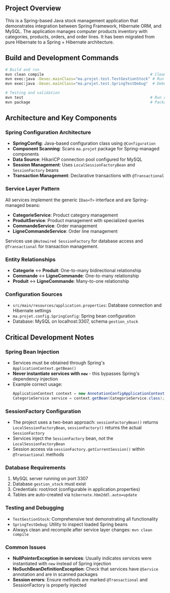 
## Project Overview

This is a Spring-based Java stock management application that demonstrates integration between Spring Framework, Hibernate ORM, and MySQL. The application manages computer products inventory with categories, products, orders, and order lines. It has been migrated from pure Hibernate to a Spring + Hibernate architecture.

## Build and Development Commands

```bash
# Build and run
mvn clean compile                                               # Clean and compile the project
mvn exec:java -Dexec.mainClass="ma.projet.test.TestGestionStock" # Run the main test application
mvn exec:java -Dexec.mainClass="ma.projet.test.SpringTestDebug"  # Debug Spring bean loading

# Testing and validation
mvn test                                                        # Run unit tests
mvn package                                                     # Package the application
```

## Architecture and Key Components

### Spring Configuration Architecture
- **SpringConfig**: Java-based configuration class using `@Configuration`
- **Component Scanning**: Scans `ma.projet` package for Spring-managed components
- **Data Source**: HikariCP connection pool configured for MySQL
- **Session Management**: Uses `LocalSessionFactoryBean` and `SessionFactory` beans
- **Transaction Management**: Declarative transactions with `@Transactional`

### Service Layer Pattern
All services implement the generic `IDao<T>` interface and are Spring-managed beans:

- **CategorieService**: Product category management
- **ProduitService**: Product management with specialized queries
- **CommandeService**: Order management
- **LigneCommandeService**: Order line management

Services use `@Autowired SessionFactory` for database access and `@Transactional` for transaction management.

### Entity Relationships
- **Categorie** ↔ **Produit**: One-to-many bidirectional relationship
- **Commande** ↔ **LigneCommande**: One-to-many relationship
- **Produit** ↔ **LigneCommande**: Many-to-one relationship

### Configuration Sources
- `src/main/resources/application.properties`: Database connection and Hibernate settings
- `ma.projet.config.SpringConfig`: Spring bean configuration
- Database: MySQL on localhost:3307, schema `gestion_stock`

## Critical Development Notes

### Spring Bean Injection
- Services must be obtained through Spring's `ApplicationContext.getBean()`
- **Never instantiate services with `new`** - this bypasses Spring's dependency injection
- Example correct usage:
  ```java
  ApplicationContext context = new AnnotationConfigApplicationContext(SpringConfig.class);
  CategorieService service = context.getBean(CategorieService.class);
  ```

### SessionFactory Configuration
- The project uses a two-bean approach: `sessionFactoryBean()` returns `LocalSessionFactoryBean`, `sessionFactory()` returns the actual `SessionFactory`
- Services inject the `SessionFactory` bean, not the `LocalSessionFactoryBean`
- Session access via `sessionFactory.getCurrentSession()` within `@Transactional` methods

### Database Requirements
1. MySQL server running on port 3307
2. Database `gestion_stock` must exist
3. Credentials: root/root (configurable in application.properties)
4. Tables are auto-created via `hibernate.hbm2ddl.auto=update`

### Testing and Debugging
- `TestGestionStock`: Comprehensive test demonstrating all functionality
- `SpringTestDebug`: Utility to inspect loaded Spring beans
- Always clean and recompile after service layer changes: `mvn clean compile`

### Common Issues
- **NullPointerException in services**: Usually indicates services were instantiated with `new` instead of Spring injection
- **NoSuchBeanDefinitionException**: Check that services have `@Service` annotation and are in scanned packages
- **Session errors**: Ensure methods are marked `@Transactional` and SessionFactory is properly injected
